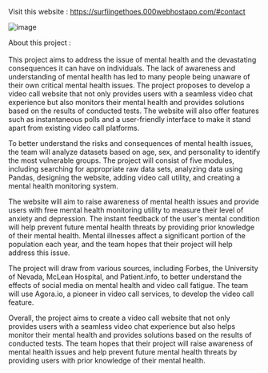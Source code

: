 Visit this website : https://surfiingethoes.000webhostapp.com/#contact

![image](https://user-images.githubusercontent.com/126934403/222884542-53dffd02-f1ae-4295-beec-4d0376aa5709.png)


About this project : 
<br>
<br>
This project aims to address the issue of mental health and the devastating consequences it can have on individuals. The lack of awareness and understanding of mental health has led to many people being unaware of their own critical mental health issues. The project proposes to develop a video call website that not only provides users with a seamless video chat experience but also monitors their mental health and provides solutions based on the results of conducted tests. The website will also offer features such as instantaneous polls and a user-friendly interface to make it stand apart from existing video call platforms.

To better understand the risks and consequences of mental health issues, the team will analyze datasets based on age, sex, and personality to identify the most vulnerable groups. The project will consist of five modules, including searching for appropriate raw data sets, analyzing data using Pandas, designing the website, adding video call utility, and creating a mental health monitoring system.

The website will aim to raise awareness of mental health issues and provide users with free mental health monitoring utility to measure their level of anxiety and depression. The instant feedback of the user's mental condition will help prevent future mental health threats by providing prior knowledge of their mental health. Mental illnesses affect a significant portion of the population each year, and the team hopes that their project will help address this issue.

The project will draw from various sources, including Forbes, the University of Nevada, McLean Hospital, and Patient.info, to better understand the effects of social media on mental health and video call fatigue. The team will use Agora.io, a pioneer in video call services, to develop the video call feature.

Overall, the project aims to create a video call website that not only provides users with a seamless video chat experience but also helps monitor their mental health and provides solutions based on the results of conducted tests. The team hopes that their project will raise awareness of mental health issues and help prevent future mental health threats by providing users with prior knowledge of their mental health.
